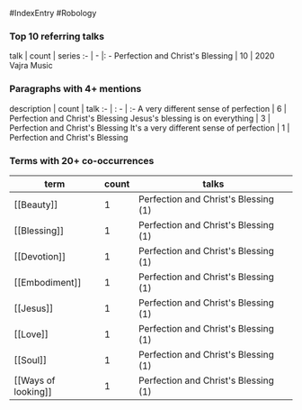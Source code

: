 #IndexEntry #Robology

### Top 10 referring talks
talk | count | series
:- | - |: -
<a data-href="Perfection and Christ's Blessing" class="internal-link">Perfection and Christ&#x27;s Blessing</a> | 10 | <a data-href="2020 Vajra Music" class="internal-link">2020 Vajra Music</a>

### Paragraphs with 4+ mentions
description | count | talk
:- | : - | :-
<a aria-label-position="top" aria-label="Perfection and Christs Blessing > A very different sense of perfection" data-href="Perfection and Christ's Blessing#A very different sense of perfection" class="internal-link">A very different sense of perfection</a> | 6 | <a data-href="Perfection and Christ's Blessing" class="internal-link">Perfection and Christ&#x27;s Blessing</a>
<a aria-label-position="top" aria-label="Perfection and Christs Blessing > Jesuss blessing is on everything" data-href="Perfection and Christ's Blessing#Jesus's blessing is on everything" class="internal-link">Jesus&#x27;s blessing is on everything</a> | 3 | <a data-href="Perfection and Christ's Blessing" class="internal-link">Perfection and Christ&#x27;s Blessing</a>
<a aria-label-position="top" aria-label="Perfection and Christs Blessing > Its a very different sense of perfection" data-href="Perfection and Christ's Blessing#It's a very different sense of perfection" class="internal-link">It&#x27;s a very different sense of perfection</a> | 1 | <a data-href="Perfection and Christ's Blessing" class="internal-link">Perfection and Christ&#x27;s Blessing</a>

### Terms with 20+ co-occurrences
term | count | talks
-|-|-
[[Beauty]] | 1 | <span class="counts"><a data-href="Perfection and Christ's Blessing" class="internal-link">Perfection and Christ&#x27;s Blessing</a> (1)</span> 
[[Blessing]] | 1 | <span class="counts"><a data-href="Perfection and Christ's Blessing" class="internal-link">Perfection and Christ&#x27;s Blessing</a> (1)</span> 
[[Devotion]] | 1 | <span class="counts"><a data-href="Perfection and Christ's Blessing" class="internal-link">Perfection and Christ&#x27;s Blessing</a> (1)</span> 
[[Embodiment]] | 1 | <span class="counts"><a data-href="Perfection and Christ's Blessing" class="internal-link">Perfection and Christ&#x27;s Blessing</a> (1)</span> 
[[Jesus]] | 1 | <span class="counts"><a data-href="Perfection and Christ's Blessing" class="internal-link">Perfection and Christ&#x27;s Blessing</a> (1)</span> 
[[Love]] | 1 | <span class="counts"><a data-href="Perfection and Christ's Blessing" class="internal-link">Perfection and Christ&#x27;s Blessing</a> (1)</span> 
[[Soul]] | 1 | <span class="counts"><a data-href="Perfection and Christ's Blessing" class="internal-link">Perfection and Christ&#x27;s Blessing</a> (1)</span> 
[[Ways of looking]] | 1 | <span class="counts"><a data-href="Perfection and Christ's Blessing" class="internal-link">Perfection and Christ&#x27;s Blessing</a> (1)</span> 

